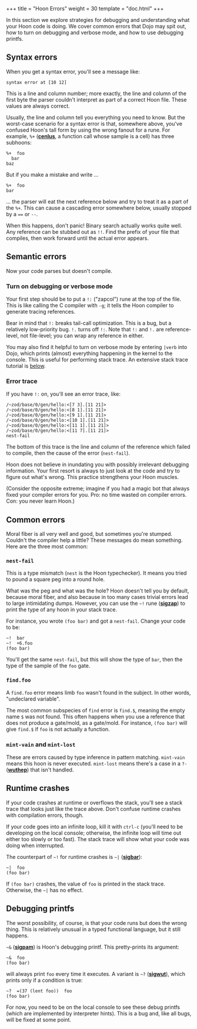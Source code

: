 +++
title = "Hoon Errors"
weight = 30
template = "doc.html"
+++

In this section we explore strategies for debugging and understanding what your
Hoon code is doing. We cover common errors that Dojo may spit out, how to turn
on debugging and verbose mode, and how to use debugging printfs.

## Syntax errors

When you get a syntax error, you'll see a message like:

```
syntax error at [10 12]
```

This is a line and column number; more exactly, the line and
column of the first byte the parser couldn't interpret as part of
a correct Hoon file. These values are always correct.

Usually, the line and column tell you everything you need to
know. But the worst-case scenario for a syntax error is that,
somewhere above, you've confused Hoon's tall form by using the
wrong fanout for a rune. For example, `%+` ([**cenlus**](/docs/hoon/reference/rune/cen#cenlus),
a function call whose sample is a cell) has three subhoons:

```hoon
%+  foo
  bar
baz
```

But if you make a mistake and write ...

```hoon
%+  foo
bar
```

... the parser will eat the next reference below and try to treat it as a
part of the `%+`. This can cause a cascading error somewhere
below, usually stopped by a `==` or `--`.

When this happens, don't panic! Binary search actually works
quite well. Any reference can be stubbed out as `!!`. Find the
prefix of your file that compiles, then work forward until
the actual error appears.

## Semantic errors

Now your code parses but doesn't compile.

### Turn on debugging or verbose mode

Your first step should be to put a `!:` ("zapcol") rune at the
top of the file. This is like calling the C compiler with `-g`;
it tells the Hoon compiler to generate tracing references.

Bear in mind that `!:` breaks tail-call optimization. This is a
bug, but a relatively low-priority bug. `!.` turns off `!:`.
Note that `!:` and `!.` are reference-level, not file-level; you can
wrap any reference in either.

You may also find it helpful to turn on verbose mode by entering `|verb` into Dojo, which prints (almost)
everything happening in the kernel to the console. This is useful for performing
stack trace. An extensive stack trace tutorial is [below](#stack-trace-tutorial).

### Error trace

If you have `!:` on, you'll see an error trace, like:

```
/~zod/base/0/gen/hello:<[7 3].[11 21]>
/~zod/base/0/gen/hello:<[8 1].[11 21]>
/~zod/base/0/gen/hello:<[9 1].[11 21]>
/~zod/base/0/gen/hello:<[10 1].[11 21]>
/~zod/base/0/gen/hello:<[11 1].[11 21]>
/~zod/base/0/gen/hello:<[11 7].[11 21]>
nest-fail
```

The bottom of this trace is the line and column of the reference which
failed to compile, then the cause of the error (`nest-fail`).

Hoon does not believe in inundating you with possibly irrelevant
debugging information. Your first resort is always to just look
at the code and try to figure out what's wrong. This practice
strengthens your Hoon muscles.

(Consider the opposite extreme; imagine if you had a magic bot
that always fixed your compiler errors for you. Pro: no time
wasted on compiler errors. Con: you never learn Hoon.)

## Common errors

Moral fiber is all very well and good, but sometimes you're
stumped. Couldn't the compiler help a little? These messages do
mean something. Here are the three most common:

### `nest-fail`

This is a type mismatch (`nest` is the Hoon typechecker). It
means you tried to pound a square peg into a round hole.

What was the peg and what was the hole? Hoon doesn't tell you by
default, because moral fiber, and also because in too many cases
trivial errors lead to large intimidating dumps. However, you
can use the `~!` rune ([**sigzap**](/docs/hoon/reference/rune/sig#sigzap)) to print the type of any hoon in your stack trace.

For instance, you wrote `(foo bar)` and got a `nest-fail`. Change
your code to be:

```hoon
~!  bar
~!  +6.foo
(foo bar)
```

You'll get the same `nest-fail`, but this will show the type of
`bar`, then the type of the sample of the `foo` gate.

### `find.foo`

A `find.foo` error means limb `foo` wasn't found in the subject.
In other words, "undeclared variable".

The most common subspecies of `find` error is `find.$`, meaning
the empty name `$` was not found. This often happens when you
use a reference that does not produce a gate/mold, as a gate/mold. For
instance, `(foo bar)` will give `find.$` if `foo` is not actually a
function.

### `mint-vain` and `mint-lost`

These are errors caused by type inference in pattern matching.
`mint-vain` means this hoon is never executed. `mint-lost` means there's a case in a `?-` ([**wuthep**](/docs/hoon/reference/rune/wut#wuthep)) that isn't handled.

## Runtime crashes

If your code crashes at runtime or overflows the stack, you'll
see a stack trace that looks just like the trace above. Don't
confuse runtime crashes with compilation errors, though.

If your code goes into an infinite loop, kill it with `ctrl-c` (you'll
need to be developing on the local console; otherwise, the
infinite loop will time out either too slowly or too fast). The
stack trace will show what your code was doing when interrupted.

The counterpart of `~!` for runtime crashes is `~|`
([**sigbar**](/docs/hoon/reference/rune/sig#sigbar)):

```hoon
~|  foo
(foo bar)
```

If `(foo bar)` crashes, the value of `foo` is printed in the
stack trace. Otherwise, the `~|` has no effect.

## Debugging printfs

The worst possibility, of course, is that your code runs but does
the wrong thing. This is relatively unusual in a typed
functional language, but it still happens.

`~&` ([**sigpam**](/docs/hoon/reference/rune/sig#sigpam)) is Hoon's debugging printf.
This pretty-prints its argument:

```hoon
~&  foo
(foo bar)
```

will always print `foo` every time it executes. A variant is
`~?` ([**sigwut**](/docs/hoon/reference/rune/sig#sigwut)), which prints only if a condition is
true:

```hoon
~?  =(37 (lent foo))  foo
(foo bar)
```

For now, you need to be on the local console to see these debug
printfs (which are implemented by interpreter hints). This is a
bug and, like all bugs, will be fixed at some point.

